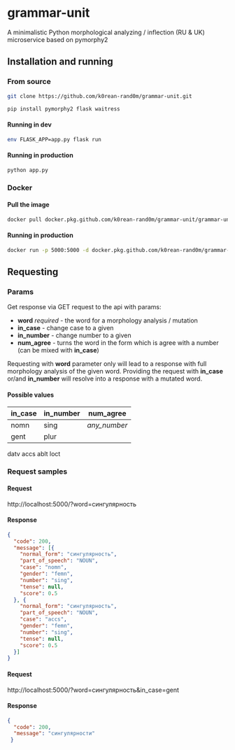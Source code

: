 # grammar-unit
A minimalistic Python morphological analyzing / inflection (RU &amp; UK) microservice based on pymorphy2

## Installation and running

### From source
```bash
git clone https://github.com/k0rean-rand0m/grammar-unit.git
```

```bash
pip install pymorphy2 flask waitress
```

#### Running in dev
```bash
env FLASK_APP=app.py flask run
```
#### Running in production
```bash
python app.py
```

### Docker
#### Pull the image
```bash
docker pull docker.pkg.github.com/k0rean-rand0m/grammar-unit/grammar-unit:latest
```

#### Running in production
```bash
docker run -p 5000:5000 -d docker.pkg.github.com/k0rean-rand0m/grammar-unit/grammar-unit:latest
```

## Requesting
### Params
Get response via GET request to the api with params:
- **word** *required* - the word for a morphology analysis / mutation
- **in_case** - change case to a given
- **in_number** - change number to a given
- **num_agree** - turns the word in the form which is agree with a number (can be mixed with **in_case**)

Requesting with **word** parameter only will lead to a response with full morphology analysis of the given word.
Providing the request with **in_case** or/and **in_number** will resolve into a response with a mutated word.

#### Possible values
| in_case | in_number | num_agree |
----------|-----------|------------
nomn | sing | *any_number*
gent | plur
datv
accs
ablt
loct

### Request samples

#### Request
http://localhost:5000/?word=сингулярность
#### Response
```json
{
  "code": 200,
  "message": [{
    "normal_form": "сингулярность",
    "part_of_speech": "NOUN",
    "case": "nomn",
    "gender": "femn",
    "number": "sing",
    "tense": null,
    "score": 0.5
  }, {
    "normal_form": "сингулярность",
    "part_of_speech": "NOUN",
    "case": "accs",
    "gender": "femn",
    "number": "sing",
    "tense": null,
    "score": 0.5
  }]
}
```
#### Request
http://localhost:5000/?word=сингулярность&in_case=gent
#### Response
```json
{
  "code": 200,
  "message": "сингулярности"
 }
```
